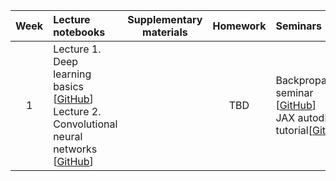 | Week | Lecture notebooks | Supplementary materials | Homework | Seminars |
|:------:|:------------------|:-----------------------:|:---------:|:---------|
| 1 | Lecture 1. Deep learning basics [[GitHub](./lectures/lecture-1/lecture-1.ipynb)] <br> Lecture 2. Convolutional neural networks [[GitHub](./lectures/lecture-2/lecture-2.ipynb)] |  | TBD | Backpropagation seminar [[GitHub](./seminars/backprop_sem.ipynb)] <br> JAX autodiff tutorial[[GitHub](./seminars/jax_autodiff_tutorial.ipynb)] |
